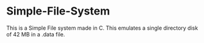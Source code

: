 # Simple-File-System
This is a Simple File system made in C. This emulates a single directory disk of 42 MB in a .data file.
